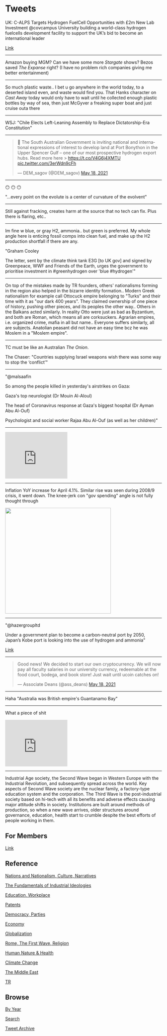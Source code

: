 # Tweets

UK: C-ALPS Targets Hydrogen FuelCell Opportunities with £2m New Lab
Investment @covcampus University building a world-class hydrogen
fuelcells development facility to support the UK’s bid to become an
international leader

[Link](https://bit.ly/2T3Le0B)

---

Amazon buying MGM? Can we have some more *Stargate* shows? Bezos saved
*The Expanse* right? (I have no problem rich companies giving me
better entertainment)

---

So much plastic waste.. I bet u go anywhere in the world today, to a
deserted island even, and waste would find you. That Hanks character
on *Cast Away* today would only have to wait until he collected enough
plastic bottles by way of sea, then just McGyver a freaking super boat
and just cruise outa there

---

WSJ: "Chile Elects Left-Leaning Assembly to Replace Dictatorship-Era Constitution"

---

<blockquote class="twitter-tweet"><p lang="en" dir="ltr">📍 The South Australian Government is inviting national and international expressions of interest to develop land at Port Bonython in the Upper Spencer Gulf – one of our most prospective hydrogen export hubs. Read more here &gt; <a href="https://t.co/V4G6j4XMTU">https://t.co/V4G6j4XMTU</a> <a href="https://t.co/3erWdn9cFh">pic.twitter.com/3erWdn9cFh</a></p>&mdash; DEM_sagov (@DEM_sagov) <a href="https://twitter.com/DEM_sagov/status/1394445152853372931?ref_src=twsrc%5Etfw">May 18, 2021</a></blockquote> <script async src="https://platform.twitter.com/widgets.js" charset="utf-8"></script>

---

😶 😶 😶 

"...every point on the evolute is a center of curvature of the evolvent"

---

Still against fracking, creates harm at the source that no tech can
fix. Plus there is flaring, etc..  

---

Im fine w blue, or gray H2, ammonia.. but green is preferred. My whole
angle here is enticing fossil comps into clean fuel, and make up the
H2 production shortfall if there are any.

"Graham Cooley

The letter, sent by the climate think tank E3G [to UK gov] and signed
by Greenpeace, WWF and Friends of the Earth, urges the government to
prioritise investment in \#greenhydrogen over 'blue #hydrogen'"

---

On top of the mistakes made by TR founders, others' nationalisms
forming in the region also helped in the bizarre identity
formation.. Modern Greek nationalism for example call Ottocuck empire
belonging to "Turks" and their time with it as "our dark 400
years". They claimed ownership of one piece of history, pushing other
pieces, and its peoples the other way.. Others in the Balkans acted
similarly. In reality Otto were just as bad as Byzantium, and both are
Roman, which means all are corksuckers. Agrarian empires,
i.e. organized crime, mafia in all but name.. Everyone suffers
similarly, all are subjects. Anatolian peasant did not have an easy
time bcz he was Moslem in a "Moslem empire".

---

TC must be like an Australian *The Onion*.

The Chaser: "Countries supplying Israel weapons wish there was some
way to stop the ‘conflict’"

---

"@malsaafin

So among the people killed in yesterday's airstrikes on Gaza:

Gaza's top neurologist (Dr Mouin Al-Aloul)

The head of Coronavirus response at Gaza's biggest hospital (Dr Ayman Abu Al-Ouf)

Psychologist and social worker Rajaa Abu Al-Ouf (as well as her children)"

---

<iframe width="200" src="https://www.youtube.com/embed/gKkjPtleWEU?start=12&end=155" title="YouTube video player" frameborder="0" allow="accelerometer; autoplay; clipboard-write; encrypted-media; gyroscope; picture-in-picture" allowfullscreen></iframe>

---

Inflation YoY increase for April 4.1%. Similar rise was seen during
2008/9 crisis, it went down. The knee-jerk con "gov spending" angle is
not fully thought through

<img width="340" src="https://pbs.twimg.com/media/E1sd_X4X0AAneWQ?format=png&name=small"/>

---

"@hazergroupltd

Under a government plan to become a carbon-neutral port by 2050,
Japan’s Kobe port is looking into the use of hydrogen and ammonia"

[Link](http://ow.ly/sd7j50EO1sQ)

---

<blockquote class="twitter-tweet"><p lang="en" dir="ltr">Good news! We decided to start our own cryptocurrency. We will now pay all faculty salaries in our university currency, redeemable at the food court, bodega, and book store! Just wait until ucoin catches on!</p>&mdash; Associate Deans (@ass_deans) <a href="https://twitter.com/ass_deans/status/1394463623653773313?ref_src=twsrc%5Etfw">May 18, 2021</a></blockquote> <script async src="https://platform.twitter.com/widgets.js" charset="utf-8"></script>

---

Haha "Australia was British empire's Guantanamo Bay"

---

What a piece of shit

<iframe width="200" src="https://www.youtube.com/embed/NsKwMryKqRE?start=25&end=148" title="YouTube video player" frameborder="0" allow="accelerometer; autoplay; clipboard-write; encrypted-media; gyroscope; picture-in-picture" allowfullscreen></iframe>

---

Industrial Age society, the Second Wave began in Western Europe with
the Industrial Revolution, and subsequently spread across the
world. Key aspects of Second Wave society are the nuclear family, a
factory-type education system and the corporation. The Third Wave is
the post-industrial society based on hi-tech with all its benefits and
adverse effects causing major attitude shifts in society. Institutions
are built around methods of production, so when a new wave arrives,
older structures around governance, education, health start to crumble
despite the best efforts of people working in them.

## For Members

[Link](https://thirdwave-members.herokuapp.com)

## Reference

[Nations and Nationalism, Culture, Narratives](/2013/02/nations-and-nationalism.md)

[The Fundamentals of Industrial Ideologies](/2011/04/fundamentals-of-industrial-ideologies.md)

[Education, Workplace](2017/09/education-workplace.md)

[Patents](/2018/09/patents.md)

[Democracy, Parties](/2016/11/democracy.md)

[Economy](/2018/05/economy.md)

[Globalization](/2018/09/globalization.md)

[Rome, The First Wave, Religion](/2017/12/rome.md)

[Human Nature & Health](/2020/07/human-nature.md)

[Climate Change](/2018/12/climate.md)

[The Middle East](/2019/07/middleeast.md)

[TR](../tr)

## Browse

[By Year](years.md)

[Search](search.html)

[Tweet Archive](/tweets/README.md)


